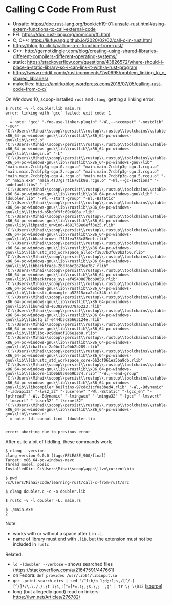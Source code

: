 # Calling C Code From Rust

- Unsafe: https://doc.rust-lang.org/book/ch19-01-unsafe-rust.html#using-extern-functions-to-call-external-code
- FFI: https://doc.rust-lang.org/nomicon/ffi.html
- C, C++: https://liufuyang.github.io/2020/02/02/call-c-in-rust.html
- https://blog.jfo.click/calling-a-c-function-from-rust/
- C++: http://gernotklingler.com/blog/creating-using-shared-libraries-different-compilers-different-operating-systems/
- static: https://stackoverflow.com/questions/43826572/where-should-i-place-a-static-library-so-i-can-link-it-with-a-rust-program
- https://www.reddit.com/r/rust/comments/2w0695/problem_linking_to_c_shared_libraries/
- makefiles: https://amirkoblog.wordpress.com/2018/07/05/calling-rust-code-from-c-c/

On Windows 10, scoop-installed `rust` and `clang`, getting a linking error:

```
$ rustc -v -l doubler.lib main.rs
error: linking with `gcc` failed: exit code: 1
  |
  = note: "gcc" "-fno-use-linker-plugin" "-Wl,--nxcompat" "-nostdlib" "-m64" "C:\\Users\\Mihai\\scoop\\persist\\rustup\\.rustup\\toolchains\\stable-x86_64-pc-windows-gnu\\lib\\rustlib\\x86_64-pc-windows-gnu\\lib\\crt2.o" "C:\\Users\\Mihai\\scoop\\persist\\rustup\\.rustup\\toolchains\\stable-x86_64-pc-windows-gnu\\lib\\rustlib\\x86_64-pc-windows-gnu\\lib\\rsbegin.o" "-L" "C:\\Users\\Mihai\\scoop\\persist\\rustup\\.rustup\\toolchains\\stable-x86_64-pc-windows-gnu\\lib\\rustlib\\x86_64-pc-windows-gnu\\lib" "main.main.7rcbfp3g-cgu.0.rcgu.o" "main.main.7rcbfp3g-cgu.1.rcgu.o" "main.main.7rcbfp3g-cgu.2.rcgu.o" "main.main.7rcbfp3g-cgu.3.rcgu.o" "main.main.7rcbfp3g-cgu.4.rcgu.o" "main.main.7rcbfp3g-cgu.5.rcgu.o" "-o" "main.exe" "main.4s37gsrti678ik8u.rcgu.o" "-Wl,--gc-sections" "-nodefaultlibs" "-L" "C:\\Users\\Mihai\\scoop\\persist\\rustup\\.rustup\\toolchains\\stable-x86_64-pc-windows-gnu\\lib\\rustlib\\x86_64-pc-windows-gnu\\lib" "-ldoubler.lib" "-Wl,--start-group" "-Wl,-Bstatic" "C:\\Users\\Mihai\\scoop\\persist\\rustup\\.rustup\\toolchains\\stable-x86_64-pc-windows-gnu\\lib\\rustlib\\x86_64-pc-windows-gnu\\lib\\libstd-b5bc0f9fc69c686a.rlib" "C:\\Users\\Mihai\\scoop\\persist\\rustup\\.rustup\\toolchains\\stable-x86_64-pc-windows-gnu\\lib\\rustlib\\x86_64-pc-windows-gnu\\lib\\libpanic_unwind-4681759e0eff3e25.rlib" "C:\\Users\\Mihai\\scoop\\persist\\rustup\\.rustup\\toolchains\\stable-x86_64-pc-windows-gnu\\lib\\rustlib\\x86_64-pc-windows-gnu\\lib\\libhashbrown-f713fea733c85eef.rlib" "C:\\Users\\Mihai\\scoop\\persist\\rustup\\.rustup\\toolchains\\stable-x86_64-pc-windows-gnu\\lib\\rustlib\\x86_64-pc-windows-gnu\\lib\\librustc_std_workspace_alloc-f1837b3f680b2f50.rlib" "C:\\Users\\Mihai\\scoop\\persist\\rustup\\.rustup\\toolchains\\stable-x86_64-pc-windows-gnu\\lib\\rustlib\\x86_64-pc-windows-gnu\\lib\\libbacktrace-2bd76bc2623ee7b7.rlib" "C:\\Users\\Mihai\\scoop\\persist\\rustup\\.rustup\\toolchains\\stable-x86_64-pc-windows-gnu\\lib\\rustlib\\x86_64-pc-windows-gnu\\lib\\libbacktrace_sys-af4540887bdb9059.rlib" "C:\\Users\\Mihai\\scoop\\persist\\rustup\\.rustup\\toolchains\\stable-x86_64-pc-windows-gnu\\lib\\rustlib\\x86_64-pc-windows-gnu\\lib\\librustc_demangle-a52515aca2c1c346.rlib" "C:\\Users\\Mihai\\scoop\\persist\\rustup\\.rustup\\toolchains\\stable-x86_64-pc-windows-gnu\\lib\\rustlib\\x86_64-pc-windows-gnu\\lib\\libunwind-e5382999378a5223.rlib" "C:\\Users\\Mihai\\scoop\\persist\\rustup\\.rustup\\toolchains\\stable-x86_64-pc-windows-gnu\\lib\\rustlib\\x86_64-pc-windows-gnu\\lib\\libcfg_if-e444b5c85663124e.rlib" "C:\\Users\\Mihai\\scoop\\persist\\rustup\\.rustup\\toolchains\\stable-x86_64-pc-windows-gnu\\lib\\rustlib\\x86_64-pc-windows-gnu\\lib\\liblibc-9c9deadf206e1eb8.rlib" "C:\\Users\\Mihai\\scoop\\persist\\rustup\\.rustup\\toolchains\\stable-x86_64-pc-windows-gnu\\lib\\rustlib\\x86_64-pc-windows-gnu\\lib\\liballoc-2a9bc12a9bb2b289.rlib" "C:\\Users\\Mihai\\scoop\\persist\\rustup\\.rustup\\toolchains\\stable-x86_64-pc-windows-gnu\\lib\\rustlib\\x86_64-pc-windows-gnu\\lib\\librustc_std_workspace_core-6b2cf061ea5ba9db.rlib" "C:\\Users\\Mihai\\scoop\\persist\\rustup\\.rustup\\toolchains\\stable-x86_64-pc-windows-gnu\\lib\\rustlib\\x86_64-pc-windows-gnu\\lib\\libcore-11b0bb930e59b374.rlib" "-Wl,--end-group" "C:\\Users\\Mihai\\scoop\\persist\\rustup\\.rustup\\toolchains\\stable-x86_64-pc-windows-gnu\\lib\\rustlib\\x86_64-pc-windows-gnu\\lib\\libcompiler_builtins-97cdc31cf0a3bed4.rlib" "-Wl,-Bdynamic" "-ladvapi32" "-lws2_32" "-luserenv" "-Wl,-Bstatic" "-lgcc_eh" "-lpthread" "-Wl,-Bdynamic" "-lmingwex" "-lmingw32" "-lgcc" "-lmsvcrt" "-lmsvcrt" "-luser32" "-lkernel32" "C:\\Users\\Mihai\\scoop\\persist\\rustup\\.rustup\\toolchains\\stable-x86_64-pc-windows-gnu\\lib\\rustlib\\x86_64-pc-windows-gnu\\lib\\rsend.o"
  = note: ld: cannot find -ldoubler.lib


error: aborting due to previous error

```

After quite a bit of fiddling, these commands work; 

```
$ clang --version
clang version 9.0.0 (tags/RELEASE_900/final)
Target: x86_64-pc-windows-msvc
Thread model: posix
InstalledDir: C:\Users\Mihai\scoop\apps\llvm\current\bin

$ pwd
/c/Users/Mihai/code/learning-rust/call-c-from-rust/src

$ clang doubler.c -c -o doubler.lib

$ rustc -v -l doubler -L. main.rs

$ ./main.exe
2
```

Note:
- works with or without a space after `L` in `-L.`
- name of library must end with `.lib`, but the extension must not be included in `rustc`

Related:
- `ld -ldoubler --verbose` - shows searched files (https://stackoverflow.com/a/21647591/447661)
- on Fedora: `dnf provides /usr/lib64/libinput.so`
- `gcc -print-search-dirs | sed '/^lib/b 1;d;:1;s,/[^/.][^/]*/\.\./,/,;t 1;s,:[^=]*=,:;,;s,;,;  ,g' | tr \; \\012` ([source](https://stackoverflow.com/a/21610523/447661))
- long (but allegedly good) read on linkers: https://lwn.net/Articles/276782/
